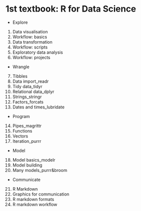 # 1st textbook: R for Data Science

- Explore
01. Data visualisation
02. Workflow: basics
03. Data transformation
04. Workflow: scripts
05. Exploratory data analysis
06. Workflow: projects

- Wrangle
07. Tibbles
08. Data import_readr
09. Tidy data_tidyr
10. Relational data_dplyr
11. Strings_stringr
12. Factors_forcats
13. Dates and times_lubridate

- Program
14. Pipes_magrittr
15. Functions
16. Vectors
17. Iteration_purrr

- Model
18. Model basics_modelr
19. Model building
20. Many models_purrr&broom

- Communicate
21. R Markdown
22. Graphics for communication
23. R markdown formats
24. R markdown workflow

